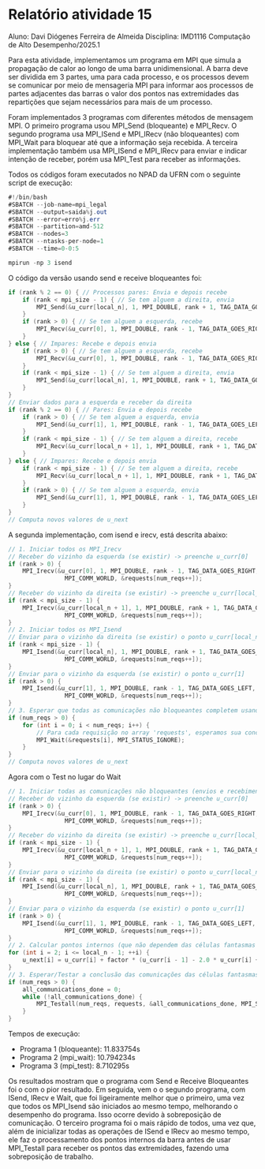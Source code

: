 # Relatório atividade 15
Aluno: Davi Diógenes Ferreira de Almeida
Disciplina: IMD1116 Computação de Alto Desempenho/2025.1

Para esta atividade, implementamos um programa em MPI que simula a propagação de calor ao longo de uma barra unidimensional. A barra deve ser dividida em 3 partes, uma para cada processo, e os processos devem se comunicar por meio de mensageria MPI para informar aos processos de partes adjacentes das barras o valor dos pontos nas extremidades das repartições que sejam necessários para mais de um processo.

Foram implementados 3 programas com diferentes métodos de mensagem MPI. O primeiro programa usou MPI_Send (bloqueante) e MPI_Recv. O segundo programa usa MPI_ISend e MPI_IRecv (não bloqueantes) com MPI_Wait para bloquear até que a informação seja recebida. A terceira implementação também usa MPI_ISend e MPI_IRecv para enviar e indicar intenção de receber, porém usa MPI_Test para receber as informações. 

Todos os códigos foram executados no NPAD da UFRN com o seguinte script de execução:
```java
#!/bin/bash
#SBATCH --job-name=mpi_legal
#SBATCH --output=saida%j.out
#SBATCH --error=erro%j.err
#SBATCH --partition=amd-512
#SBATCH --nodes=3
#SBATCH --ntasks-per-node=1
#SBATCH --time=0-0:5

mpirun -np 3 isend
```

O código da versão usando send e receive bloqueantes foi:
```c
if (rank % 2 == 0) { // Processos pares: Envia e depois recebe
    if (rank < mpi_size - 1) { // Se tem alguem a direita, envia
        MPI_Send(&u_curr[local_n], 1, MPI_DOUBLE, rank + 1, TAG_DATA_GOES_RIGHT, MPI_COMM_WORLD);
    }
    if (rank > 0) { // Se tem alguem a esquerda, recebe
        MPI_Recv(&u_curr[0], 1, MPI_DOUBLE, rank - 1, TAG_DATA_GOES_RIGHT, MPI_COMM_WORLD, MPI_STATUS_IGNORE);
    }
} else { // Impares: Recebe e depois envia
    if (rank > 0) { // Se tem alguem a esquerda, recebe
        MPI_Recv(&u_curr[0], 1, MPI_DOUBLE, rank - 1, TAG_DATA_GOES_RIGHT, MPI_COMM_WORLD, MPI_STATUS_IGNORE);
    }
    if (rank < mpi_size - 1) { // Se tem alguem a direita, envia
        MPI_Send(&u_curr[local_n], 1, MPI_DOUBLE, rank + 1, TAG_DATA_GOES_RIGHT, MPI_COMM_WORLD);
    }
}
// Enviar dados para a esquerda e receber da direita
if (rank % 2 == 0) { // Pares: Envia e depois recebe
    if (rank > 0) { // Se tem alguem a esquerda, envia
        MPI_Send(&u_curr[1], 1, MPI_DOUBLE, rank - 1, TAG_DATA_GOES_LEFT, MPI_COMM_WORLD);
    }
    if (rank < mpi_size - 1) { // Se tem alguem a direita, recebe
        MPI_Recv(&u_curr[local_n + 1], 1, MPI_DOUBLE, rank + 1, TAG_DATA_GOES_LEFT, MPI_COMM_WORLD, MPI_STATUS_IGNORE);
    }
} else { // Impares: Recebe e depois envia
    if (rank < mpi_size - 1) { // Se tem alguem a direita, recebe
        MPI_Recv(&u_curr[local_n + 1], 1, MPI_DOUBLE, rank + 1, TAG_DATA_GOES_LEFT, MPI_COMM_WORLD, MPI_STATUS_IGNORE);
    }
    if (rank > 0) { // Se tem alguem a esquerda, envia
        MPI_Send(&u_curr[1], 1, MPI_DOUBLE, rank - 1, TAG_DATA_GOES_LEFT, MPI_COMM_WORLD);
    }
}
// Computa novos valores de u_next
```

A segunda implementação, com isend e irecv, está descrita abaixo:

```c
// 1. Iniciar todos os MPI_Irecv
// Receber do vizinho da esquerda (se existir) -> preenche u_curr[0]
if (rank > 0) {
    MPI_Irecv(&u_curr[0], 1, MPI_DOUBLE, rank - 1, TAG_DATA_GOES_RIGHT,
                MPI_COMM_WORLD, &requests[num_reqs++]);
}
// Receber do vizinho da direita (se existir) -> preenche u_curr[local_n + 1]
if (rank < mpi_size - 1) {
    MPI_Irecv(&u_curr[local_n + 1], 1, MPI_DOUBLE, rank + 1, TAG_DATA_GOES_LEFT,
                MPI_COMM_WORLD, &requests[num_reqs++]);
}
// 2. Iniciar todos os MPI_Isend
// Enviar para o vizinho da direita (se existir) o ponto u_curr[local_n]
if (rank < mpi_size - 1) {
    MPI_Isend(&u_curr[local_n], 1, MPI_DOUBLE, rank + 1, TAG_DATA_GOES_RIGHT,
                MPI_COMM_WORLD, &requests[num_reqs++]);
}
// Enviar para o vizinho da esquerda (se existir) o ponto u_curr[1]
if (rank > 0) {
    MPI_Isend(&u_curr[1], 1, MPI_DOUBLE, rank - 1, TAG_DATA_GOES_LEFT,
                MPI_COMM_WORLD, &requests[num_reqs++]);
}
// 3. Esperar que todas as comunicações não bloqueantes completem usando MPI_Wait individualmente
if (num_reqs > 0) {
    for (int i = 0; i < num_reqs; i++) {
        // Para cada requisição no array 'requests', esperamos sua conclusão.
        MPI_Wait(&requests[i], MPI_STATUS_IGNORE); 
    }
}
// Computa novos valores de u_next
```

Agora com o Test no lugar do Wait

```c
// 1. Iniciar todas as comunicações não bloqueantes (envios e recebimentos)
// Receber do vizinho da esquerda (se existir) -> preenche u_curr[0]
if (rank > 0) {
    MPI_Irecv(&u_curr[0], 1, MPI_DOUBLE, rank - 1, TAG_DATA_GOES_RIGHT,
                MPI_COMM_WORLD, &requests[num_reqs++]);
}
// Receber do vizinho da direita (se existir) -> preenche u_curr[local_n + 1]
if (rank < mpi_size - 1) {
    MPI_Irecv(&u_curr[local_n + 1], 1, MPI_DOUBLE, rank + 1, TAG_DATA_GOES_LEFT,
                MPI_COMM_WORLD, &requests[num_reqs++]);
}
// Enviar para o vizinho da direita (se existir) o ponto u_curr[local_n]
if (rank < mpi_size - 1) {
    MPI_Isend(&u_curr[local_n], 1, MPI_DOUBLE, rank + 1, TAG_DATA_GOES_RIGHT,
                MPI_COMM_WORLD, &requests[num_reqs++]);
}
// Enviar para o vizinho da esquerda (se existir) o ponto u_curr[1]
if (rank > 0) {
    MPI_Isend(&u_curr[1], 1, MPI_DOUBLE, rank - 1, TAG_DATA_GOES_LEFT,
                MPI_COMM_WORLD, &requests[num_reqs++]);
}
// 2. Calcular pontos internos (que não dependem das células fantasmas desta iteração)
for (int i = 2; i <= local_n - 1; ++i) {
    u_next[i] = u_curr[i] + factor * (u_curr[i - 1] - 2.0 * u_curr[i] + u_curr[i + 1]);
}
// 3. Esperar/Testar a conclusão das comunicações das células fantasmas
if (num_reqs > 0) {
    all_communications_done = 0;
    while (!all_communications_done) {
        MPI_Testall(num_reqs, requests, &all_communications_done, MPI_STATUSES_IGNORE);
    }
}
```

Tempos de execução:
- Programa 1 (bloqueante): 11.833754s
- Programa 2 (mpi_wait): 10.794234s
- Programa 3 (mpi_test): 8.710295s

Os resultados mostram que o programa com Send e Receive Bloqueantes foi o com o pior resultado.
Em seguida, vem o o segundo programa, com ISend, IRecv e Wait, que foi ligeiramente melhor que o primeiro, uma vez que todos os MPI_Isend são iniciados ao mesmo tempo, melhorando o desempenho do programa. Isso ocorre devido à sobreposição de comunicação.
O terceiro programa foi o mais rápido de todos, uma vez que, além de inicializar todas as operações de ISend e IRecv ao mesmo tempo, ele faz o processamento dos pontos internos da barra antes de usar MPI_Testall para receber os pontos das extremidades, fazendo uma sobreposição de trabalho.